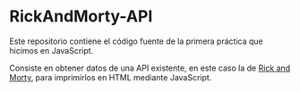 # RickAndMorty-API
Este repositorio contiene el código fuente de la primera práctica que hicimos en JavaScript.

Consiste en obtener datos de una API existente, en este caso la de [Rick and Morty](https://rickandmortyapi.com/), para imprimirlos en HTML mediante JavaScript.
